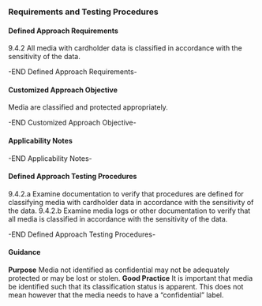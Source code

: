 ### Requirements and Testing Procedures

#### Defined Approach Requirements
9.4.2 All media with cardholder data is classified in accordance with the sensitivity of the data.

-END Defined Approach Requirements- 
#### Customized Approach Objective
Media are classified and protected appropriately.

-END Customized Approach Objective- 
#### Applicability Notes



-END Applicability Notes- 
#### Defined Approach Testing Procedures
9.4.2.a Examine documentation to verify that procedures are defined for classifying media with cardholder data in accordance with the sensitivity of the data.
9.4.2.b Examine media logs or other documentation to verify that all media is classified in accordance with the sensitivity of the data.

-END Defined Approach Testing Procedures- 
#### Guidance
**Purpose**
Media not identified as confidential may not be adequately protected or may be lost or stolen.
**Good Practice**
It is important that media be identified such that its classification status is apparent. This does not mean however that the media needs to have a “confidential” label.